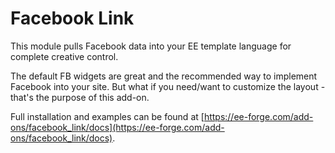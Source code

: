 # Facebook Link

This module pulls Facebook data into your EE template language for complete creative control.

The default FB widgets are great and the recommended way to implement Facebook into your site.  But what if you need/want to customize the layout - that's the purpose of this add-on.

Full installation and examples can be found at [https://ee-forge.com/add-ons/facebook_link/docs](https://ee-forge.com/add-ons/facebook_link/docs).